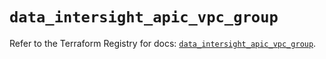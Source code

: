 # `data_intersight_apic_vpc_group`

Refer to the Terraform Registry for docs: [`data_intersight_apic_vpc_group`](https://registry.terraform.io/providers/ciscodevnet/intersight/1.0.71/docs/data-sources/apic_vpc_group).
